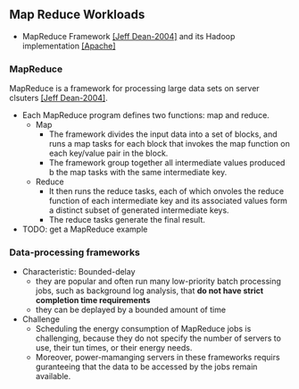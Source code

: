 ## Map Reduce Workloads


- MapReduce Framework [[Jeff Dean-2004]](http://static.googleusercontent.com/media/research.google.com/en/us/archive/mapreduce-osdi04.pdf) and its Hadoop implementation [[Apache]](http://hadoop.apache.org/) 

### MapReduce
MapReduce is a framework for processing large data sets on server clsuters [[Jeff Dean-2004]](http://static.googleusercontent.com/media/research.google.com/en/us/archive/mapreduce-osdi04.pdf). 
- Each MapReduce program defines two functions: map and reduce.
  - Map
    - The framework divides the input data into a set of blocks, and runs a map tasks for each block that invokes the map function on each key/value pair in the block. 
    - The framework group together all intermediate values produced b the map tasks with the same intermediate key.
  - Reduce
    - It then runs the reduce tasks, each of which onvoles the reduce function of each intermediate key and its associated values form a distinct subset of generated intermediate keys. 
    - The reduce tasks generate the final result.
- TODO: get a MapReduce example

### Data-processing frameworks
- Characteristic: Bounded-delay
  - they are popular and often run many low-priority batch processing jobs, such as background log analysis, that **do not have strict completion time requirements**
  - they can be deplayed by a bounded amount of time
- Challenge
  - Scheduling the energy consumption of MapReduce jobs is challenging, because they do not specify the number of servers to use, their tun times, or their energy needs.
  - Moreover, power-mamanging servers in these frameworks requirs guranteeing that the data to be accessed by the jobs remain available.
  
